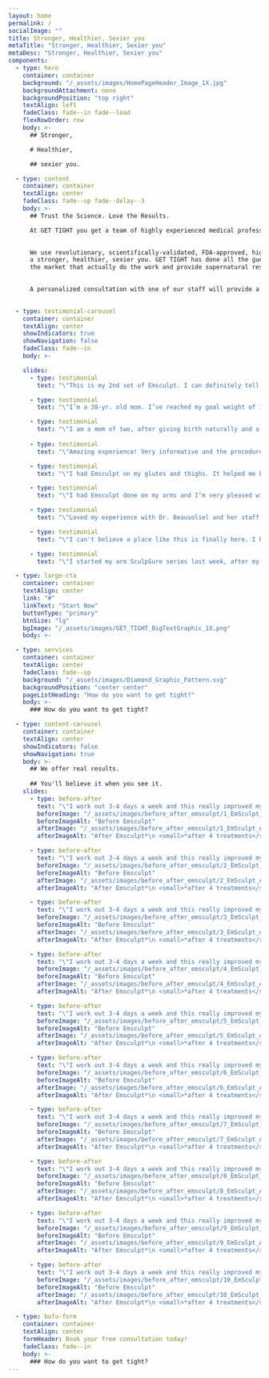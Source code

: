 ```yaml
---
layout: home
permalink: /
socialImage: ""
title: Stronger, Healthier, Sexier you
metaTitle: "Stronger, Healthier, Sexier you"
metaDesc: "Stronger, Healthier, Sexier you"
components:
  - type: hero
    container: container
    background: "/_assets/images/HomePageHeader_Image_1X.jpg"
    backgroundAttachment: none
    backgroundPosition: "top right"
    textAlign: left
    fadeClass: fade--in fade--load
    flexRowOrder: row
    body: >-
      ## Stronger,

      # Healthier,

      ## sexier you.

  - type: content
    container: container
    textAlign: center
    fadeClass: fade--up fade--delay--3
    body: >-
      ## Trust the Science. Love the Results.

      At GET TIGHT you get a team of highly experienced medical professionals led by a trusted doctor with 20 years of clinical experience and 10 years as a highly rated doctor in West Hartford. We are committed to giving you 5-star treatment and significant, satisfying results.
 

      We use revolutionary, scientifically-validated, FDA-approved, high-tech machines and methods that are customized to achieve 
      a stronger, healthier, sexier you. GET TIGHT has done all the guesswork for you, Dr. Beausoleil has selected the only devices on 
      the market that actually do the work and provide supernatural results.
      

      A personalized consultation with one of our staff will provide a tailored treatment plan to address your areas of concern.
  

  - type: testimonial-carousel
    container: container
    textAlign: center
    showIndicators: true
    showNavigation: false
    fadeClass: fade--in
    body: >-

    slides:
      - type: testimonial
        text: "\"This is my 2nd set of Emsculpt. I can definitely tell a difference from my treatments and would highly recommend it for anyone else not wanting to go under the knife. A great addition to your regular exercise routine! Glutes: 1/10 on the intensity scale (at 100% power). Honestly, it's actually comfortable and enjoyable for me. Abs: 5/10 on the intensity scale (at 100% power). And it's true when they tell you that you’ll crave the treatments.\""

      - type: testimonial
        text: "\"I’m a 38-yr. old mom. I’ve reached my goal weight of 123 lbs. at 5’5, but due to having children and honestly always having a soft loose belly, I still was unhappy with how my stomach looked. The Emsculpt is mostly to build muscle and is not the same as cool sculpting. The procedure itself is only 30 mins long and not painful at all. I’ve had 2 of the 4 treatments and feel like I already see a slight difference and definitely already feel that my core is stronger. I can’t wait to see how it looks in 4 weeks from now when I should see the full results!\""

      - type: testimonial
        text: "\"I am a mom of two, after giving birth naturally and a c section I had a lack of strength in my abs. Emsculpt was the answer!! 7 months after having a baby I had ab strength like never before and it improves with time. I work out 3-4 days a week and this really improved my ab workout. I’m so thankful for this treatment; it made me feel strong again. I’ve had pelvic pain since my first birth, and it went away after I strengthened my core. I can do more squats and feel the strength when I’m exercising. Emsculpt is definitely worth a try.\""
        
      - type: testimonial
        text: "\"Amazing experience! Very informative and the procedure doesn’t hurt at all! I already feel like I have more energy!\""

      - type: testimonial
        text: "\"I had Emsculpt on my glutes and thighs. It helped me build muscle in two regions that I struggle with building muscle and it tone/lifted my glute. I got AMAZING results with Emsculpt. It was easy and completely non-invasive treatment, without breaking a sweat.\""

      - type: testimonial
        text: "\"I had Emsculpt done on my arms and I’m very pleased with it and my shirts are looser now around the arms area. I would do the treatment again with no question asked! My arms look great! It’s painless.\""

      - type: testimonial
        text: "\"Loved my experience with Dr. Beausoliel and her staff!! She is so attentive and provided ample time for questions. I had Sculpture done and she stayed with me the entire time. It is a very relaxing environment. Highly recommend Dr. Beausoleil!!! \""

      - type: testimonial
        text: "\"I can't believe a place like this is finally here. I had my consultation today. The staff is great, such a wonderful, friendly and informative experience. Brand new state of the art equipment to muscle build and maintain a tight firm body. This is exactly what I have been looking for, for a long time. Since my auto accident I have not been able to attend any gym and due to an injury I also can't lift anything anymore I'm excited to get started on this journey shaping and tightening this body to perfection.\""

      - type: testimonial
        text: "\"I started my arm SculpSure series last week, after my first treatment, I put on a shirt that normally fits snug around my arms and now the shirt finally fits comfortably! It actually worked! I am very pleased with the treatment and service I received from Get Tight Spa and I will definitely come back for more treatments in the near future.\""

  - type: large-cta
    container: container
    textAlign: center
    link: "#"
    linkText: "Start Now"
    buttonType: "primary"
    btnSize: "lg"
    bgImage: "/_assets/images/GET_TIGHT_BigTextGraphic_1X.png"
    body: >-

  - type: services
    container: container
    textAlign: center
    fadeClass: fade--up
    background: "/_assets/images/Diamond_Graphic_Pattern.svg"
    backgroundPosition: "center center"
    pageListHeading: "How do you want to get tight?"
    body: >-
      ### How do you want to get tight?

  - type: content-carousel
    container: container
    textAlign: center
    showIndicators: false
    showNavigation: true
    body: >-
      ## We offer real results. 
      
      ## You'll believe it when you see it.
    slides:
      - type: before-after
        text: "\"I work out 3-4 days a week and this really improved my ab workout. I’m so thankful for this treatment; it made me feel strong again.\""
        beforeImage: "/_assets/images/before_after_emsculpt/1_EmSculpt_Before.png"
        beforeImageAlt: "Before Emsculpt"
        afterImage: "/_assets/images/before_after_emsculpt/1_EmSculpt_After.png"
        afterImageAlt: "After Emsculpt*\n <small>*after 4 treatments</small>"

      - type: before-after
        text: "\"I work out 3-4 days a week and this really improved my ab workout. I’m so thankful for this treatment; it made me feel strong again.\""
        beforeImage: "/_assets/images/before_after_emsculpt/2_EmSculpt_Before.png"
        beforeImageAlt: "Before Emsculpt"
        afterImage: "/_assets/images/before_after_emsculpt/2_EmSculpt_After.png"
        afterImageAlt: "After Emsculpt*\n <small>*after 4 treatments</small>"

      - type: before-after
        text: "\"I work out 3-4 days a week and this really improved my ab workout. I’m so thankful for this treatment; it made me feel strong again.\""
        beforeImage: "/_assets/images/before_after_emsculpt/3_EmSculpt_Before.png"
        beforeImageAlt: "Before Emsculpt"
        afterImage: "/_assets/images/before_after_emsculpt/3_EmSculpt_After.png"
        afterImageAlt: "After Emsculpt*\n <small>*after 4 treatments</small>"

      - type: before-after
        text: "\"I work out 3-4 days a week and this really improved my ab workout. I’m so thankful for this treatment; it made me feel strong again.\""
        beforeImage: "/_assets/images/before_after_emsculpt/4_EmSculpt_Before.png"
        beforeImageAlt: "Before Emsculpt"
        afterImage: "/_assets/images/before_after_emsculpt/4_EmSculpt_After.png"
        afterImageAlt: "After Emsculpt*\n <small>*after 4 treatments</small>"

      - type: before-after
        text: "\"I work out 3-4 days a week and this really improved my ab workout. I’m so thankful for this treatment; it made me feel strong again.\""
        beforeImage: "/_assets/images/before_after_emsculpt/5_EmSculpt_Before.png"
        beforeImageAlt: "Before Emsculpt"
        afterImage: "/_assets/images/before_after_emsculpt/5_EmSculpt_After.png"
        afterImageAlt: "After Emsculpt*\n <small>*after 4 treatments</small>"

      - type: before-after
        text: "\"I work out 3-4 days a week and this really improved my ab workout. I’m so thankful for this treatment; it made me feel strong again.\""
        beforeImage: "/_assets/images/before_after_emsculpt/6_EmSculpt_Before.png"
        beforeImageAlt: "Before Emsculpt"
        afterImage: "/_assets/images/before_after_emsculpt/6_EmSculpt_After.png"
        afterImageAlt: "After Emsculpt*\n <small>*after 4 treatments</small>"

      - type: before-after
        text: "\"I work out 3-4 days a week and this really improved my ab workout. I’m so thankful for this treatment; it made me feel strong again.\""
        beforeImage: "/_assets/images/before_after_emsculpt/7_EmSculpt_Before.png"
        beforeImageAlt: "Before Emsculpt"
        afterImage: "/_assets/images/before_after_emsculpt/7_EmSculpt_After.png"
        afterImageAlt: "After Emsculpt*\n <small>*after 4 treatments</small>"

      - type: before-after
        text: "\"I work out 3-4 days a week and this really improved my ab workout. I’m so thankful for this treatment; it made me feel strong again.\""
        beforeImage: "/_assets/images/before_after_emsculpt/8_EmSculpt_Before.png"
        beforeImageAlt: "Before Emsculpt"
        afterImage: "/_assets/images/before_after_emsculpt/8_EmSculpt_After.png"
        afterImageAlt: "After Emsculpt*\n <small>*after 4 treatments</small>"

      - type: before-after
        text: "\"I work out 3-4 days a week and this really improved my ab workout. I’m so thankful for this treatment; it made me feel strong again.\""
        beforeImage: "/_assets/images/before_after_emsculpt/9_EmSculpt_Before.png"
        beforeImageAlt: "Before Emsculpt"
        afterImage: "/_assets/images/before_after_emsculpt/9_EmSculpt_After.png"
        afterImageAlt: "After Emsculpt*\n <small>*after 4 treatments</small>"

      - type: before-after
        text: "\"I work out 3-4 days a week and this really improved my ab workout. I’m so thankful for this treatment; it made me feel strong again.\""
        beforeImage: "/_assets/images/before_after_emsculpt/10_EmSculpt_Before.png"
        beforeImageAlt: "Before Emsculpt"
        afterImage: "/_assets/images/before_after_emsculpt/10_EmSculpt_After.png"
        afterImageAlt: "After Emsculpt*\n <small>*after 4 treatments</small>"

  - type: bofu-form
    container: container
    textAlign: center
    formHeader: Book your free consultation today!
    fadeClass: fade--in
    body: >-
      ### How do you want to get tight?
---
```

